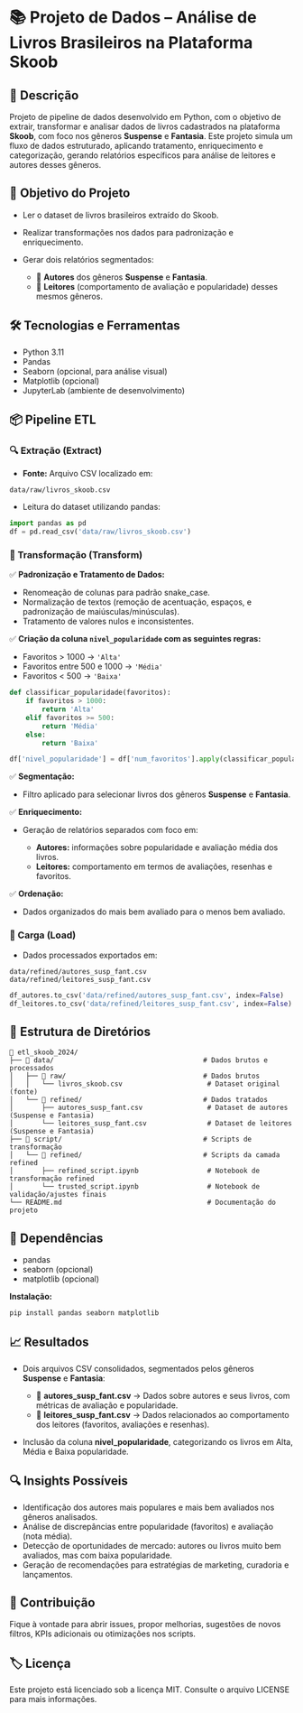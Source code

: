 # 📚 Projeto de Dados – Análise de Livros Brasileiros na Plataforma Skoob

## 🚀 Descrição

Projeto de pipeline de dados desenvolvido em Python, com o objetivo de extrair, transformar e analisar dados de livros cadastrados na plataforma **Skoob**, com foco nos gêneros **Suspense** e **Fantasia**. Este projeto simula um fluxo de dados estruturado, aplicando tratamento, enriquecimento e categorização, gerando relatórios específicos para análise de leitores e autores desses gêneros.

## 🎯 Objetivo do Projeto

* Ler o dataset de livros brasileiros extraído do Skoob.
* Realizar transformações nos dados para padronização e enriquecimento.
* Gerar dois relatórios segmentados:

  * 📑 **Autores** dos gêneros **Suspense** e **Fantasia**.
  * 📑 **Leitores** (comportamento de avaliação e popularidade) desses mesmos gêneros.

## 🛠️ Tecnologias e Ferramentas

* Python 3.11
* Pandas
* Seaborn (opcional, para análise visual)
* Matplotlib (opcional)
* JupyterLab (ambiente de desenvolvimento)

## 📦 Pipeline ETL

### 🔍 Extração (Extract)

* **Fonte:** Arquivo CSV localizado em:

```
data/raw/livros_skoob.csv  
```

* Leitura do dataset utilizando pandas:

```python
import pandas as pd  
df = pd.read_csv('data/raw/livros_skoob.csv')  
```

### 🔧 Transformação (Transform)

✅ **Padronização e Tratamento de Dados:**

* Renomeação de colunas para padrão snake\_case.
* Normalização de textos (remoção de acentuação, espaços, e padronização de maiúsculas/minúsculas).
* Tratamento de valores nulos e inconsistentes.

✅ **Criação da coluna `nivel_popularidade` com as seguintes regras:**

* Favoritos > 1000 → `'Alta'`
* Favoritos entre 500 e 1000 → `'Média'`
* Favoritos < 500 → `'Baixa'`

```python
def classificar_popularidade(favoritos):  
    if favoritos > 1000:  
        return 'Alta'  
    elif favoritos >= 500:  
        return 'Média'  
    else:  
        return 'Baixa'  

df['nivel_popularidade'] = df['num_favoritos'].apply(classificar_popularidade)  
```

✅ **Segmentação:**

* Filtro aplicado para selecionar livros dos gêneros **Suspense** e **Fantasia**.

✅ **Enriquecimento:**

* Geração de relatórios separados com foco em:

  * **Autores:** informações sobre popularidade e avaliação média dos livros.
  * **Leitores:** comportamento em termos de avaliações, resenhas e favoritos.

✅ **Ordenação:**

* Dados organizados do mais bem avaliado para o menos bem avaliado.

### 💾 Carga (Load)

* Dados processados exportados em:

```
data/refined/autores_susp_fant.csv  
data/refined/leitores_susp_fant.csv  
```

```python
df_autores.to_csv('data/refined/autores_susp_fant.csv', index=False)  
df_leitores.to_csv('data/refined/leitores_susp_fant.csv', index=False)  
```

## 📑 Estrutura de Diretórios

```
📁 etl_skoob_2024/  
├── 📁 data/                                     # Dados brutos e processados  
│   ├── 📁 raw/                                  # Dados brutos  
│   │   └── livros_skoob.csv                     # Dataset original (fonte)  
│   └── 📁 refined/                              # Dados tratados  
│       ├── autores_susp_fant.csv                # Dataset de autores (Suspense e Fantasia)  
│       └── leitores_susp_fant.csv               # Dataset de leitores (Suspense e Fantasia)  
├── 📁 script/                                   # Scripts de transformação  
│   └── 📁 refined/                              # Scripts da camada refined  
│       ├── refined_script.ipynb                 # Notebook de transformação refined  
│       └── trusted_script.ipynb                 # Notebook de validação/ajustes finais  
└── README.md                                    # Documentação do projeto  
```

## 🔗 Dependências

* pandas
* seaborn (opcional)
* matplotlib (opcional)

**Instalação:**

```bash
pip install pandas seaborn matplotlib  
```

## 📈 Resultados

* Dois arquivos CSV consolidados, segmentados pelos gêneros **Suspense** e **Fantasia**:

  * 📑 **autores\_susp\_fant.csv** → Dados sobre autores e seus livros, com métricas de avaliação e popularidade.
  * 📑 **leitores\_susp\_fant.csv** → Dados relacionados ao comportamento dos leitores (favoritos, avaliações e resenhas).
* Inclusão da coluna **nivel\_popularidade**, categorizando os livros em Alta, Média e Baixa popularidade.

## 🔍 Insights Possíveis

* Identificação dos autores mais populares e mais bem avaliados nos gêneros analisados.
* Análise de discrepâncias entre popularidade (favoritos) e avaliação (nota média).
* Detecção de oportunidades de mercado: autores ou livros muito bem avaliados, mas com baixa popularidade.
* Geração de recomendações para estratégias de marketing, curadoria e lançamentos.

## 🤝 Contribuição

Fique à vontade para abrir issues, propor melhorias, sugestões de novos filtros, KPIs adicionais ou otimizações nos scripts.

## 🏷️ Licença

Este projeto está licenciado sob a licença MIT. Consulte o arquivo LICENSE para mais informações.